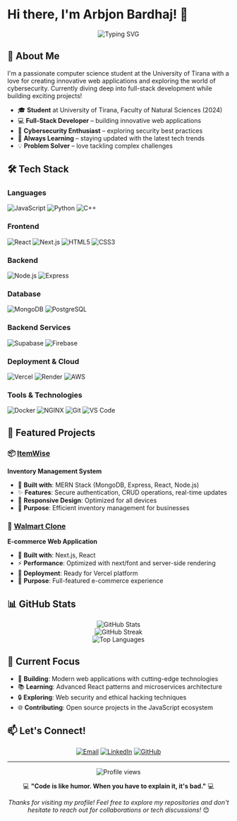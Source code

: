 # Hi there, I'm Arbjon Bardhaj! 👋

<div align="center">
  <img src="https://readme-typing-svg.herokuapp.com?font=Fira+Code&pause=1000&color=36BCF7&center=true&vCenter=true&width=435&lines=Computer+Science+Student;Full-Stack+Developer;MERN+Stack+Enthusiast;Cybersecurity+Explorer" alt="Typing SVG" />
</div>

## 🚀 About Me

I'm a passionate computer science student at the University of Tirana with a love for creating innovative web applications and exploring the world of cybersecurity. Currently diving deep into full-stack development while building exciting projects!

- 🎓 **Student** at University of Tirana, Faculty of Natural Sciences (2024)
- 💻 **Full-Stack Developer** – building innovative web applications
- 🔐 **Cybersecurity Enthusiast** – exploring security best practices
- 🌱 **Always Learning** – staying updated with the latest tech trends
- 💡 **Problem Solver** – love tackling complex challenges

## 🛠️ Tech Stack

### Languages
![JavaScript](https://img.shields.io/badge/-JavaScript-F7DF1E?style=flat-square&logo=javascript&logoColor=black)
![Python](https://img.shields.io/badge/-Python-3776AB?style=flat-square&logo=python&logoColor=white)
![C++](https://img.shields.io/badge/-C++-00599C?style=flat-square&logo=c%2B%2B&logoColor=white)

### Frontend
![React](https://img.shields.io/badge/-React-61DAFB?style=flat-square&logo=react&logoColor=black)
![Next.js](https://img.shields.io/badge/-Next.js-000000?style=flat-square&logo=next.js&logoColor=white)
![HTML5](https://img.shields.io/badge/-HTML5-E34F26?style=flat-square&logo=html5&logoColor=white)
![CSS3](https://img.shields.io/badge/-CSS3-1572B6?style=flat-square&logo=css3&logoColor=white)

### Backend
![Node.js](https://img.shields.io/badge/-Node.js-339933?style=flat-square&logo=node.js&logoColor=white)
![Express](https://img.shields.io/badge/-Express-000000?style=flat-square&logo=express&logoColor=white)

### Database
![MongoDB](https://img.shields.io/badge/-MongoDB-47A248?style=flat-square&logo=mongodb&logoColor=white)
![PostgreSQL](https://img.shields.io/badge/-PostgreSQL-4169E1?style=flat-square&logo=postgresql&logoColor=white)

### Backend Services
![Supabase](https://img.shields.io/badge/-Supabase-3ECF8E?style=flat-square&logo=supabase&logoColor=white)
![Firebase](https://img.shields.io/badge/-Firebase-FFCA28?style=flat-square&logo=firebase&logoColor=black)

### Deployment & Cloud
![Vercel](https://img.shields.io/badge/-Vercel-000000?style=flat-square&logo=vercel&logoColor=white)
![Render](https://img.shields.io/badge/-Render-46E3B7?style=flat-square&logo=render&logoColor=white)
![AWS](https://img.shields.io/badge/-AWS-232F3E?style=flat-square&logo=amazon-aws&logoColor=white)

### Tools & Technologies
![Docker](https://img.shields.io/badge/-Docker-2496ED?style=flat-square&logo=docker&logoColor=white)
![NGINX](https://img.shields.io/badge/-NGINX-009639?style=flat-square&logo=nginx&logoColor=white)
![Git](https://img.shields.io/badge/-Git-F05032?style=flat-square&logo=git&logoColor=white)
![VS Code](https://img.shields.io/badge/-VS%20Code-007ACC?style=flat-square&logo=visual-studio-code&logoColor=white)

## 🎯 Featured Projects

### 📦 [ItemWise](https://github.com/ArbjonBardhaj/itemWise)
**Inventory Management System**
- 🔧 **Built with**: MERN Stack (MongoDB, Express, React, Node.js)
- ✨ **Features**: Secure authentication, CRUD operations, real-time updates
- 📱 **Responsive Design**: Optimized for all devices
- 🎯 **Purpose**: Efficient inventory management for businesses

### 🛒 [Walmart Clone](https://github.com/ArbjonBardhaj/walmart-clone)
**E-commerce Web Application**
- 🔧 **Built with**: Next.js, React
- ⚡ **Performance**: Optimized with next/font and server-side rendering
- 🚀 **Deployment**: Ready for Vercel platform
- 🎯 **Purpose**: Full-featured e-commerce experience

## 📊 GitHub Stats

<div align="center">
  <img src="https://github-readme-stats.vercel.app/api?username=ArbjonBardhaj&show_icons=true&theme=radical&hide_border=true" alt="GitHub Stats" />
</div>

<div align="center">
  <img src="https://github-readme-streak-stats.herokuapp.com/?user=ArbjonBardhaj&theme=radical&hide_border=true" alt="GitHub Streak" />
</div>

<div align="center">
  <img src="https://github-readme-stats.vercel.app/api/top-langs/?username=ArbjonBardhaj&layout=compact&theme=radical&hide_border=true" alt="Top Languages" />
</div>

## 🎯 Current Focus

- 🚀 **Building**: Modern web applications with cutting-edge technologies
- 📚 **Learning**: Advanced React patterns and microservices architecture
- 🔒 **Exploring**: Web security and ethical hacking techniques
- 🌐 **Contributing**: Open source projects in the JavaScript ecosystem

## 📫 Let's Connect!

<div align="center">
  
[![Email](https://img.shields.io/badge/-Email-D14836?style=for-the-badge&logo=gmail&logoColor=white)](mailto:bardhajarbion@gmail.com)
[![LinkedIn](https://img.shields.io/badge/-LinkedIn-0077B5?style=for-the-badge&logo=linkedin&logoColor=white)](https://www.linkedin.com/in/arbjon-bardhaj-bab227332)
[![GitHub](https://img.shields.io/badge/-GitHub-181717?style=for-the-badge&logo=github&logoColor=white)](https://github.com/ArbjonBardhaj)

</div>

---

<div align="center">
  <img src="https://komarev.com/ghpvc/?username=ArbjonBardhaj&color=blueviolet&style=flat-square&label=Profile+Views" alt="Profile views" />
</div>

<div align="center">
  
💻 **"Code is like humor. When you have to explain it, it's bad."** 💻

*Thanks for visiting my profile! Feel free to explore my repositories and don't hesitate to reach out for collaborations or tech discussions!* 😊

</div>
